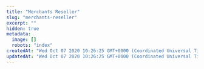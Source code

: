 ```yaml
---
title: "Merchants Reseller"
slug: "merchants-reseller"
excerpt: ""
hidden: true
metadata: 
  image: []
  robots: "index"
createdAt: "Wed Oct 07 2020 10:26:25 GMT+0000 (Coordinated Universal Time)"
updatedAt: "Wed Oct 07 2020 10:26:25 GMT+0000 (Coordinated Universal Time)"
---
```

